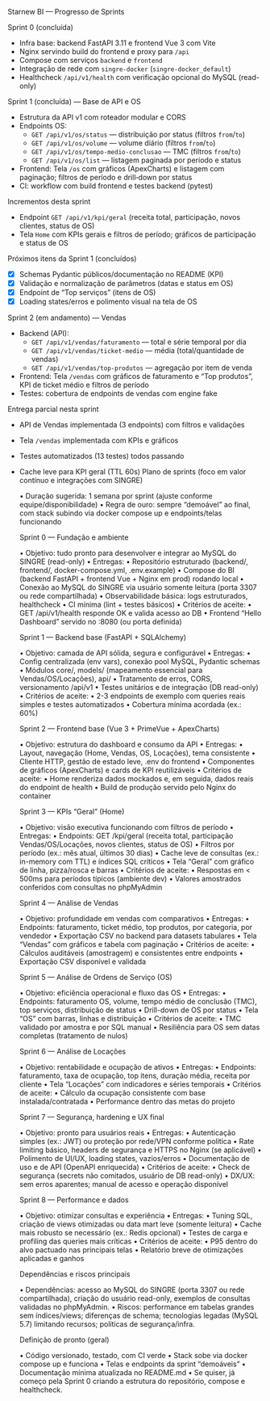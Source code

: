 Starnew BI — Progresso de Sprints

Sprint 0 (concluída)
- Infra base: backend FastAPI 3.11 e frontend Vue 3 com Vite
- Nginx servindo build do frontend e proxy para `/api`
- Compose com serviços `backend` e `frontend`
- Integração de rede com `singre-docker` (`singre-docker_default`)
- Healthcheck `/api/v1/health` com verificação opcional do MySQL (read-only)

Sprint 1 (concluída) — Base de API e OS
- Estrutura da API v1 com roteador modular e CORS
- Endpoints OS:
  - `GET /api/v1/os/status` — distribuição por status (filtros `from`/`to`)
  - `GET /api/v1/os/volume` — volume diário (filtros `from`/`to`)
  - `GET /api/v1/os/tempo-medio-conclusao` — TMC (filtros `from`/`to`)
  - `GET /api/v1/os/list` — listagem paginada por período e status
- Frontend: Tela `/os` com gráficos (ApexCharts) e listagem com paginação; filtros de período e drill‑down por status
- CI: workflow com build frontend e testes backend (pytest)

Incrementos desta sprint
- Endpoint `GET /api/v1/kpi/geral` (receita total, participação, novos clientes, status de OS)
- Tela `Home` com KPIs gerais e filtros de período; gráficos de participação e status de OS

Próximos itens da Sprint 1 (concluídos)
- [x] Schemas Pydantic públicos/documentação no README (KPI)
- [x] Validação e normalização de parâmetros (datas e status em OS)
- [x] Endpoint de “Top serviços” (itens de OS)
- [x] Loading states/erros e polimento visual na tela de OS

Sprint 2 (em andamento) — Vendas
- Backend (API):
  - `GET /api/v1/vendas/faturamento` — total e série temporal por dia
  - `GET /api/v1/vendas/ticket-medio` — média (total/quantidade de vendas)
  - `GET /api/v1/vendas/top-produtos` — agregação por item de venda
- Frontend: Tela `/vendas` com gráficos de faturamento e “Top produtos”, KPI de ticket médio e filtros de período
- Testes: cobertura de endpoints de vendas com engine fake

Entrega parcial nesta sprint
- API de Vendas implementada (3 endpoints) com filtros e validações
- Tela `/vendas` implementada com KPIs e gráficos
- Testes automatizados (13 testes) todos passando
- Cache leve para KPI geral (TTL 60s)
Plano de sprints (foco em valor contínuo e integrações com SINGRE)

  • Duração sugerida: 1 semana por sprint (ajuste conforme equipe/disponibilidade)
  • Regra de ouro: sempre “demoável” ao final, com stack subindo via docker compose up e
    endpoints/telas funcionando


  Sprint 0 — Fundação e ambiente

  • Objetivo: tudo pronto para desenvolver e integrar ao MySQL do SINGRE (read-only)
  • Entregas:
    • Repositório estruturado (backend/, frontend/, docker-compose.yml, .env.example)
    • Compose do BI (backend FastAPI + frontend Vue + Nginx em prod) rodando local
    • Conexão ao MySQL do SINGRE via usuário somente leitura (porta 3307 ou rede
      compartilhada)
    • Observabilidade básica: logs estruturados, healthcheck
    • CI mínima (lint + testes básicos)
  • Critérios de aceite:
    • GET /api/v1/health responde OK e valida acesso ao DB
    • Frontend “Hello Dashboard” servido no :8080 (ou porta definida)


  Sprint 1 — Backend base (FastAPI + SQLAlchemy)

  • Objetivo: camada de API sólida, segura e configurável
  • Entregas:
    • Config centralizada (env vars), conexão pool MySQL, Pydantic schemas
    • Módulos core/, models/ (mapeamento essencial para Vendas/OS/Locações), api/
    • Tratamento de erros, CORS, versionamento /api/v1
    • Testes unitários e de integração (DB read-only)
  • Critérios de aceite:
    • 2-3 endpoints de exemplo com queries reais simples e testes automatizados
    • Cobertura mínima acordada (ex.: 60%)


  Sprint 2 — Frontend base (Vue 3 + PrimeVue + ApexCharts)

  • Objetivo: estrutura do dashboard e consumo da API
  • Entregas:
    • Layout, navegação (Home, Vendas, OS, Locações), tema consistente
    • Cliente HTTP, gestão de estado leve, .env do frontend
    • Componentes de gráficos (ApexCharts) e cards de KPI reutilizáveis
  • Critérios de aceite:
    • Home renderiza dados mockados e, em seguida, dados reais do endpoint de health
    • Build de produção servido pelo Nginx do container


  Sprint 3 — KPIs “Geral” (Home)

  • Objetivo: visão executiva funcionando com filtros de período
  • Entregas:
    • Endpoints: GET /kpi/geral (receita total, participação Vendas/OS/Locações, novos
      clientes, status de OS)
    • Filtros por período (ex.: mês atual, últimos 30 dias)
    • Cache leve de consultas (ex.: in-memory com TTL) e índices SQL críticos
    • Tela “Geral” com gráfico de linha, pizza/rosca e barras
  • Critérios de aceite:
    • Respostas em < 500ms para períodos típicos (ambiente dev)
    • Valores amostrados conferidos com consultas no phpMyAdmin


  Sprint 4 — Análise de Vendas

  • Objetivo: profundidade em vendas com comparativos
  • Entregas:
    • Endpoints: faturamento, ticket médio, top produtos, por categoria, por vendedor
    • Exportação CSV no backend para datasets tabulares
    • Tela “Vendas” com gráficos e tabela com paginação
  • Critérios de aceite:
    • Cálculos auditáveis (amostragem) e consistentes entre endpoints
    • Exportação CSV disponível e validada


  Sprint 5 — Análise de Ordens de Serviço (OS)

  • Objetivo: eficiência operacional e fluxo das OS
  • Entregas:
    • Endpoints: faturamento OS, volume, tempo médio de conclusão (TMC), top serviços,
      distribuição de status
    • Drill-down de OS por status
    • Tela “OS” com barras, linhas e distribuição
  • Critérios de aceite:
    • TMC validado por amostra e por SQL manual
    • Resiliência para OS sem datas completas (tratamento de nulos)


  Sprint 6 — Análise de Locações

  • Objetivo: rentabilidade e ocupação de ativos
  • Entregas:
    • Endpoints: faturamento, taxa de ocupação, top itens, duração média, receita por
      cliente
    • Tela “Locações” com indicadores e séries temporais
  • Critérios de aceite:
    • Cálculo da ocupação consistente com base instalada/contratada
    • Performance dentro das metas do projeto


  Sprint 7 — Segurança, hardening e UX final

  • Objetivo: pronto para usuários reais
  • Entregas:
    • Autenticação simples (ex.: JWT) ou proteção por rede/VPN conforme política
    • Rate limiting básico, headers de segurança e HTTPS no Nginx (se aplicável)
    • Polimento de UI/UX, loading states, vazios/erros
    • Documentação de uso e de API (OpenAPI enriquecida)
  • Critérios de aceite:
    • Check de segurança (secrets não comitados, usuário de DB read-only)
    • DX/UX: sem erros aparentes; manual de acesso e operação disponível


  Sprint 8 — Performance e dados

  • Objetivo: otimizar consultas e experiência
  • Entregas:
    • Tuning SQL, criação de views otimizadas ou data mart leve (somente leitura)
    • Cache mais robusto se necessário (ex.: Redis opcional)
    • Testes de carga e profiling das queries mais críticas
  • Critérios de aceite:
    • P95 dentro do alvo pactuado nas principais telas
    • Relatório breve de otimizações aplicadas e ganhos


  Dependências e riscos principais

  • Dependências: acesso ao MySQL do SINGRE (porta 3307 ou rede compartilhada), criação do
     usuário read-only, exemplos de consultas validadas no phpMyAdmin.
  • Riscos: performance em tabelas grandes sem índices/views; diferenças de schema;
    tecnologias legadas (MySQL 5.7) limitando recursos; políticas de segurança/infra.


  Definição de pronto (geral)

  • Código versionado, testado, com CI verde
  • Stack sobe via docker compose up e funciona
  • Telas e endpoints da sprint “demoáveis”
  • Documentação mínima atualizada no README.md
  • Se quiser, já começo pela Sprint 0 criando a estrutura do repositório, compose e
    healthcheck.
